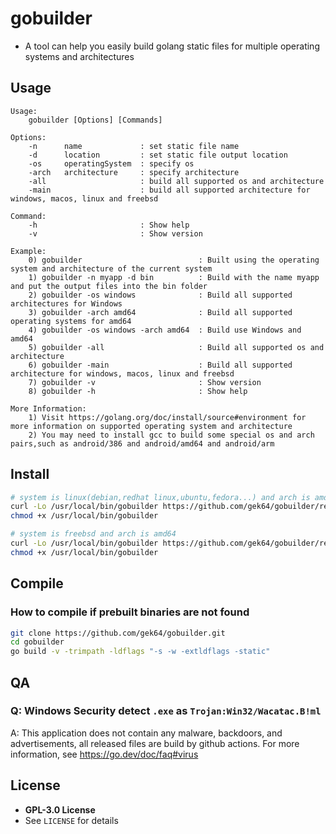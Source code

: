 # gobuilder
- A tool can help you easily build golang static files for multiple operating systems and architectures

## Usage
```
Usage:
    gobuilder [Options] [Commands]

Options:
    -n      name             : set static file name
    -d      location         : set static file output location
    -os     operatingSystem  : specify os
    -arch   architecture     : specify architecture
    -all                     : build all supported os and architecture
    -main                    : build all supported architecture for windows, macos, linux and freebsd

Command:
    -h                       : Show help
    -v                       : Show version

Example:
    0) gobuilder                          : Built using the operating system and architecture of the current system
    1) gobuilder -n myapp -d bin          : Build with the name myapp and put the output files into the bin folder
    2) gobuilder -os windows              : Build all supported architectures for Windows
    3) gobuilder -arch amd64              : Build all supported operating systems for amd64
    4) gobuilder -os windows -arch amd64  : Build use Windows and amd64
    5) gobuilder -all                     : Build all supported os and architecture
    6) gobuilder -main                    : Build all supported architecture for windows, macos, linux and freebsd
    7) gobuilder -v                       : Show version
    8) gobuilder -h                       : Show help

More Information:
    1) Visit https://golang.org/doc/install/source#environment for more information on supported operating system and architecture
    2) You may need to install gcc to build some special os and arch pairs,such as android/386 and android/amd64 and android/arm

```

## Install
```sh
# system is linux(debian,redhat linux,ubuntu,fedora...) and arch is amd64
curl -Lo /usr/local/bin/gobuilder https://github.com/gek64/gobuilder/releases/latest/download/gobuilder-linux-amd64
chmod +x /usr/local/bin/gobuilder

# system is freebsd and arch is amd64
curl -Lo /usr/local/bin/gobuilder https://github.com/gek64/gobuilder/releases/latest/download/gobuilder-freebsd-amd64
chmod +x /usr/local/bin/gobuilder
```

## Compile
### How to compile if prebuilt binaries are not found
```sh
git clone https://github.com/gek64/gobuilder.git
cd gobuilder
go build -v -trimpath -ldflags "-s -w -extldflags -static"
```

## QA
### Q: Windows Security detect `.exe` as `Trojan:Win32/Wacatac.B!ml`
A: This application does not contain any malware, backdoors, and advertisements, all released files are build by github actions. For more information, see https://go.dev/doc/faq#virus

## License
- **GPL-3.0 License**
- See `LICENSE` for details
